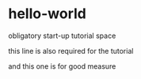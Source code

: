 # hello-world
obligatory start-up tutorial space

this line is also required for the tutorial

and this one is for good measure

